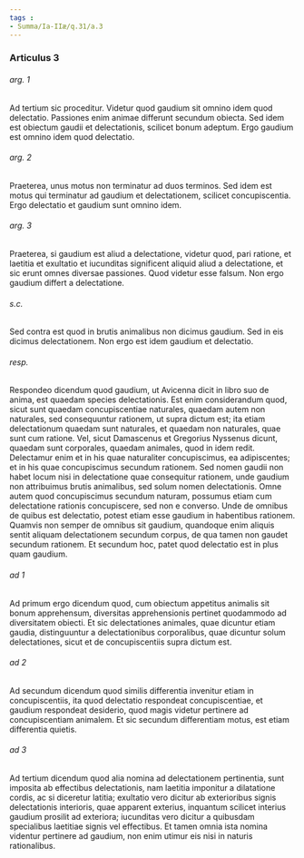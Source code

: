 ```yaml
---
tags : 
- Summa/Ia-IIæ/q.31/a.3
---
```


### Articulus 3

###### arg. 1
Ad tertium sic proceditur. Videtur quod gaudium sit omnino idem quod delectatio. Passiones enim animae differunt secundum obiecta. Sed idem est obiectum gaudii et delectationis, scilicet bonum adeptum. Ergo gaudium est omnino idem quod delectatio.

###### arg. 2
Praeterea, unus motus non terminatur ad duos terminos. Sed idem est motus qui terminatur ad gaudium et delectationem, scilicet concupiscentia. Ergo delectatio et gaudium sunt omnino idem.

###### arg. 3
Praeterea, si gaudium est aliud a delectatione, videtur quod, pari ratione, et laetitia et exultatio et iucunditas significent aliquid aliud a delectatione, et sic erunt omnes diversae passiones. Quod videtur esse falsum. Non ergo gaudium differt a delectatione.

###### s.c.
Sed contra est quod in brutis animalibus non dicimus gaudium. Sed in eis dicimus delectationem. Non ergo est idem gaudium et delectatio.

###### resp.
Respondeo dicendum quod gaudium, ut Avicenna dicit in libro suo de anima, est quaedam species delectationis. Est enim considerandum quod, sicut sunt quaedam concupiscentiae naturales, quaedam autem non naturales, sed consequuntur rationem, ut supra dictum est; ita etiam delectationum quaedam sunt naturales, et quaedam non naturales, quae sunt cum ratione. Vel, sicut Damascenus et Gregorius Nyssenus dicunt, quaedam sunt corporales, quaedam animales, quod in idem redit. Delectamur enim et in his quae naturaliter concupiscimus, ea adipiscentes; et in his quae concupiscimus secundum rationem. Sed nomen gaudii non habet locum nisi in delectatione quae consequitur rationem, unde gaudium non attribuimus brutis animalibus, sed solum nomen delectationis. Omne autem quod concupiscimus secundum naturam, possumus etiam cum delectatione rationis concupiscere, sed non e converso. Unde de omnibus de quibus est delectatio, potest etiam esse gaudium in habentibus rationem. Quamvis non semper de omnibus sit gaudium, quandoque enim aliquis sentit aliquam delectationem secundum corpus, de qua tamen non gaudet secundum rationem. Et secundum hoc, patet quod delectatio est in plus quam gaudium.

###### ad 1
Ad primum ergo dicendum quod, cum obiectum appetitus animalis sit bonum apprehensum, diversitas apprehensionis pertinet quodammodo ad diversitatem obiecti. Et sic delectationes animales, quae dicuntur etiam gaudia, distinguuntur a delectationibus corporalibus, quae dicuntur solum delectationes, sicut et de concupiscentiis supra dictum est.

###### ad 2
Ad secundum dicendum quod similis differentia invenitur etiam in concupiscentiis, ita quod delectatio respondeat concupiscentiae, et gaudium respondeat desiderio, quod magis videtur pertinere ad concupiscentiam animalem. Et sic secundum differentiam motus, est etiam differentia quietis.

###### ad 3
Ad tertium dicendum quod alia nomina ad delectationem pertinentia, sunt imposita ab effectibus delectationis, nam laetitia imponitur a dilatatione cordis, ac si diceretur latitia; exultatio vero dicitur ab exterioribus signis delectationis interioris, quae apparent exterius, inquantum scilicet interius gaudium prosilit ad exteriora; iucunditas vero dicitur a quibusdam specialibus laetitiae signis vel effectibus. Et tamen omnia ista nomina videntur pertinere ad gaudium, non enim utimur eis nisi in naturis rationalibus.

